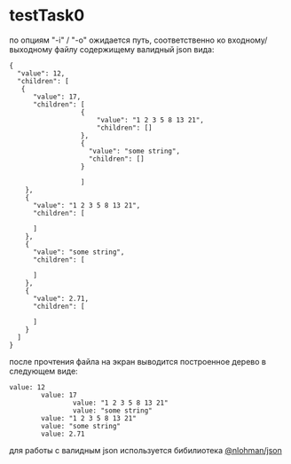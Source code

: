# testTask0

по опциям "-i" / "-o" ожидается путь, соответственно ко входному/выходному файлу содержищему валидный json вида:
`````````````
{
  "value": 12,
  "children": [
   { 
      "value": 17,
      "children": [
                  {
                      "value": "1 2 3 5 8 13 21",
                      "children": []
                  },
                  {
                    "value": "some string",
                    "children": []
                  }
        
                  ]
    },
    {
      "value": "1 2 3 5 8 13 21",
      "children": [
        
      ]
    },
    {
      "value": "some string",
      "children": [
        
      ]
    },
    {
      "value": 2.71,
      "children": [
        
      ]
    }
  ]
}
`````````````
после прочтения файла на экран выводится построенное дерево в следующем виде:

``````````
value: 12
        value: 17
                value: "1 2 3 5 8 13 21"
                value: "some string"
        value: "1 2 3 5 8 13 21"
        value: "some string"
        value: 2.71
```````````


для работы с валидным json используется бибилиотека [@nlohman/json](https://github.com/nlohmann/json)
